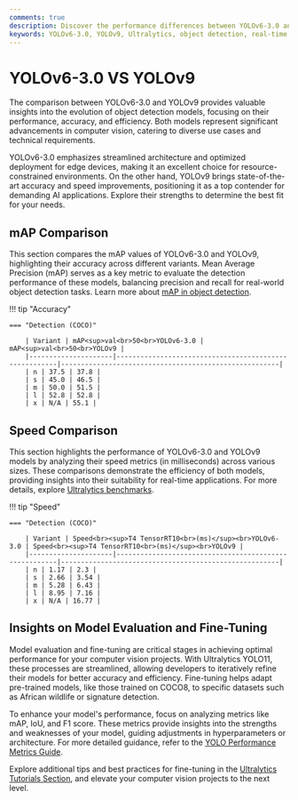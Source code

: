 ```yaml
---
comments: true
description: Discover the performance differences between YOLOv6-3.0 and YOLOv9 in this comprehensive comparison. Explore how these state-of-the-art models excel in object detection, real-time AI, and edge AI applications, with a focus on accuracy, speed, and computational efficiency for computer vision tasks.
keywords: YOLOv6-3.0, YOLOv9, Ultralytics, object detection, real-time AI, edge AI, computer vision, model comparison, accuracy, efficiency
---
```


# YOLOv6-3.0 VS YOLOv9

The comparison between YOLOv6-3.0 and YOLOv9 provides valuable insights into the evolution of object detection models, focusing on their performance, accuracy, and efficiency. Both models represent significant advancements in computer vision, catering to diverse use cases and technical requirements.

YOLOv6-3.0 emphasizes streamlined architecture and optimized deployment for edge devices, making it an excellent choice for resource-constrained environments. On the other hand, YOLOv9 brings state-of-the-art accuracy and speed improvements, positioning it as a top contender for demanding AI applications. Explore their strengths to determine the best fit for your needs.

## mAP Comparison

This section compares the mAP values of YOLOv6-3.0 and YOLOv9, highlighting their accuracy across different variants. Mean Average Precision (mAP) serves as a key metric to evaluate the detection performance of these models, balancing precision and recall for real-world object detection tasks. Learn more about [mAP in object detection](https://www.ultralytics.com/glossary/mean-average-precision-map).

!!! tip "Accuracy"

    === "Detection (COCO)"

    	| Variant | mAP<sup>val<br>50<br>YOLOv6-3.0 | mAP<sup>val<br>50<br>YOLOv9 |
    	|---------------------|-------------------------------------------------------|-------------------------------------------------------|
    	| n | 37.5 | 37.8 |
    	| s | 45.0 | 46.5 |
    	| m | 50.0 | 51.5 |
    	| l | 52.8 | 52.8 |
    	| x | N/A | 55.1 |

## Speed Comparison

This section highlights the performance of YOLOv6-3.0 and YOLOv9 models by analyzing their speed metrics (in milliseconds) across various sizes. These comparisons demonstrate the efficiency of both models, providing insights into their suitability for real-time applications. For more details, explore [Ultralytics benchmarks](https://docs.ultralytics.com/reference/utils/benchmarks/).

!!! tip "Speed"

    === "Detection (COCO)"

    	| Variant | Speed<br><sup>T4 TensorRT10<br>(ms)</sup><br>YOLOv6-3.0 | Speed<br><sup>T4 TensorRT10<br>(ms)</sup><br>YOLOv9 |
    	|---------------------|-------------------------------------------------------|-------------------------------------------------------|
    	| n | 1.17 | 2.3 |
    	| s | 2.66 | 3.54 |
    	| m | 5.28 | 6.43 |
    	| l | 8.95 | 7.16 |
    	| x | N/A | 16.77 |

## Insights on Model Evaluation and Fine-Tuning

Model evaluation and fine-tuning are critical stages in achieving optimal performance for your computer vision projects. With Ultralytics YOLO11, these processes are streamlined, allowing developers to iteratively refine their models for better accuracy and efficiency. Fine-tuning helps adapt pre-trained models, like those trained on COCO8, to specific datasets such as African wildlife or signature detection.

To enhance your model's performance, focus on analyzing metrics like mAP, IoU, and F1 score. These metrics provide insights into the strengths and weaknesses of your model, guiding adjustments in hyperparameters or architecture. For more detailed guidance, refer to the [YOLO Performance Metrics Guide](https://docs.ultralytics.com/guides/yolo-performance-metrics/).

Explore additional tips and best practices for fine-tuning in the [Ultralytics Tutorials Section](https://docs.ultralytics.com/guides/), and elevate your computer vision projects to the next level.
